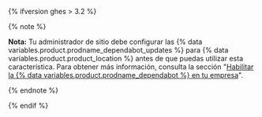 {% ifversion ghes > 3.2 %}

{% note %}

**Nota:** Tu administrador de sitio debe configurar las {% data variables.product.prodname_dependabot_updates %} para {% data variables.product.product_location %} antes de que puedas utilizar esta característica. Para obtener más información, consulta la sección "[Habilitar la {% data variables.product.prodname_dependabot %} en tu empresa](/admin/configuration/configuring-github-connect/enabling-dependabot-for-your-enterprise)".

{% endnote %}

{% endif %}
